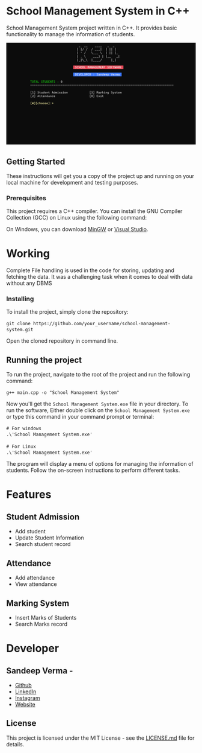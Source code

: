 # School Management System in C++

School Management System project written in C++. It provides basic functionality to manage the information of students.

![Project Banner](banner.png "School")

## Getting Started

These instructions will get you a copy of the project up and running on your local machine for development and testing purposes.

### Prerequisites

This project requires a C++ compiler. You can install the GNU Compiler Collection (GCC) on Linux using the following command:

On Windows, you can download [MinGW](http://www.mingw.org/) or [Visual Studio](https://visualstudio.microsoft.com/downloads/).

# Working
Complete File handling is used in the code for storing, updating and fetching the data.
It was a challenging task when it comes to deal with data without any DBMS

### Installing

To install the project, simply clone the repository:
```
git clone https://github.com/your_username/school-management-system.git
```
Open the cloned repository in command line.

## Running the project

To run the project, navigate to the root of the project and run the following command:
```
g++ main.cpp -o "School Management System"
```
Now you'll get the `School Management System.exe` file in your directory.
To run the software, Either double click on the `School Management System.exe` or type this command in your command prompt or terminal:

```
# For windows
.\'School Management System.exe'

# For Linux
.\'School Management System.exe'
```

The program will display a menu of options for managing the information of students. Follow the on-screen instructions to perform different tasks.

# Features 
## Student Admission
- Add student
- Update Student Information
- Search student record
## Attendance
- Add attendance
- View attendance
## Marking System
- Insert Marks of Students
- Search Marks record


# Developer

## Sandeep Verma - 
- [Github](https://github.com/54ndeepV3rma)
- [LinkedIn](https://www.linkedin.com/in/sandeep-verma-86004421a/)
- [Instagram](https://instagram.com/sandeep.v3rma)
- [Website](https://encoderspro.com)

## License

This project is licensed under the MIT License - see the [LICENSE.md](LICENSE.md) file for details.
